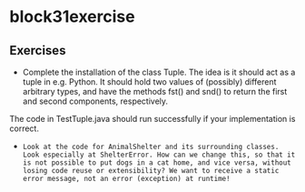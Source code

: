 # block31exercise

## Exercises
* Complete the installation of the class Tuple. The idea is it should act as a tuple in e.g. Python. It should hold two values of (possibly) different arbitrary types, and have the methods fst() and snd() to return the first and second components, respectively.

The code in TestTuple.java should run successfully if your implementation is correct.
*     Look at the code for AnimalShelter and its surrounding classes. Look especially at ShelterError. How can we change this, so that it is not possible to put dogs in a cat home, and vice versa, without losing code reuse or extensibility? We want to receive a static error message, not an error (exception) at runtime!
